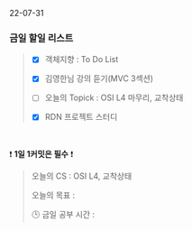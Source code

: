 22-07-31
### 금일 할일 리스트


> - [X]  객체지향 : To Do List
>
> - [X]  김영한님 강의 듣기(MVC 3섹션)
>
> - [ ]  오늘의 Topick : OSI L4 마무리, 교착상태
>
> - [X]  RDN 프로젝트 스터디
>

<br/>

❗ **1일 1커밋은 필수** ❗
> 오늘의 CS : OSI L4, 교착상태
>
> 오늘의 목표  :
>
> 🕒 금일 공부 시간 :

<br/>